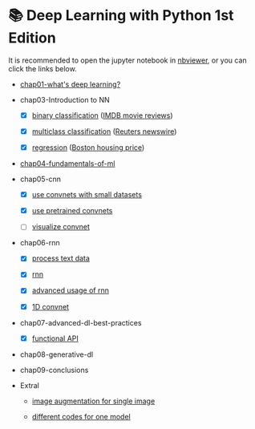# :books: Deep Learning with Python 1st Edition

It is recommended to open the jupyter notebook in [nbviewer](https://nbviewer.jupyter.org/), or you can click the links below.


- [chap01-what's deep learning?](https://nbviewer.jupyter.org/github/libingallin/deep-learning-with-python-e1/blob/master/chap01-what-is-deep-learning.ipynb)

- chap03-Introduction to NN

  - [x] [binary classification](https://nbviewer.jupyter.org/github/libingallin/deep-learning-with-python-e1/blob/master/chap03-1-binary-classification.ipynb) ([IMDB movie reviews](https://www.tensorflow.org/api_docs/python/tf/keras/datasets/imdb))
  
  - [x] [multiclass classification](https://nbviewer.jupyter.org/github/libingallin/deep-learning-with-python-e1/blob/master/chap03-2-mutliclass-classification.ipynb) ([Reuters newswire](https://www.tensorflow.org/api_docs/python/tf/keras/datasets/reuters))
  
  - [x] [regression](https://nbviewer.jupyter.org/github/libingallin/deep-learning-with-python-e1/blob/master/chap03-3-regression.ipynb) ([Boston housing price](https://www.tensorflow.org/api_docs/python/tf/keras/datasets/boston_housing))

- [chap04-fundamentals-of-ml](https://nbviewer.jupyter.org/github/libingallin/deep-learning-with-python-e1/blob/master/chap04-fundamental-of-ml.ipynb)

- chap05-cnn

  - [x] [use convnets with small datasets](https://nbviewer.jupyter.org/github/libingallin/deep-learning-with-python-e1/blob/master/chap05-1-use-convnets-with-small-datasets.ipynb)

  - [x] [use pretrained convnets](https://nbviewer.jupyter.org/github/libingallin/deep-learning-with-python-e1/blob/master/chap05-2-use-a-pretrained-convnet.ipynb)

  - [ ] [visualize convnet](https://nbviewer.jupyter.org/github/libingallin/deep-learning-with-python-e1/blob/master/chap05-3-visualize-convnet.ipynb)

- chap06-rnn

  - [x] [process text data](https://nbviewer.jupyter.org/github/libingallin/deep-learning-with-python-e1/blob/master/chap06-1-process-text-data.ipynb#1.-n-gram-%E5%92%8C%E8%AF%8D%E8%A2%8B-(bag-of-words))

  - [x] [rnn](https://nbviewer.jupyter.org/github/libingallin/deep-learning-with-python-e1/blob/master/chap06-2-rnn.ipynb)

  - [x] [advanced usage of rnn](https://nbviewer.jupyter.org/github/libingallin/deep-learning-with-python-e1/blob/master/chap06-3-advanced-usage-of-rnn.ipynb)

  - [x] [1D convnet](https://nbviewer.jupyter.org/github/libingallin/deep-learning-with-python-e1/blob/master/chap06-4-1D-convnet.ipynb)


- chap07-advanced-dl-best-practices

  - [x] [functional API](https://nbviewer.jupyter.org/github/libingallin/deep-learning-with-python-e1/blob/master/chap07-1-functional-api.ipynb)

- chap08-generative-dl

- chap09-conclusions

- Extral

  - [image augmentation for single image](https://nbviewer.jupyter.org/github/libingallin/deep-learning-with-python-e1/blob/master/image_augmentation_per_image.ipynb)

  - [different codes for one model](https://nbviewer.jupyter.org/github/libingallin/deep-learning-with-python-e1/blob/master/same-model-different-codes.ipynb)
